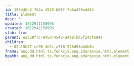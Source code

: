 ```yaml
---
id: 159446c3-763a-4528-b0ff-7b6a470add54
title: Element
desc: ''
updated: 1612941158996
created: 1612941158996
stub: true
parent: e2c59f7c-945d-4548-a4a8-bd5f243fe94a
children:
  - 02d15b67-ce90-4e2c-a7f6-546d93bddb5b
fname: ang.dd.html.ts.funkcja.ang.zdarzenie.html.element
hpath: ang.dd.html.ts.funkcja.ang.zdarzenie.html.element
---
```



